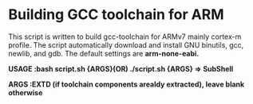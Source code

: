 # Building GCC toolchain for ARM

This script is written to build gcc-toolchain for ARMv7 mainly cortex-m profile. The script automatically download and install GNU binutils, gcc, newlib, and gdb. The default settings are <B>arm-none-eabi<B>.

USAGE              :bash script.sh {ARGS}(OR) ./script.sh {ARGS}  => SubShell

ARGS               :EXTD (if toolchain components arealdy extracted), leave blank otherwise

